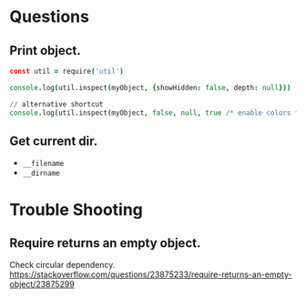 # Questions

## Print object.
```coffeescript
const util = require('util')

console.log(util.inspect(myObject, {showHidden: false, depth: null}))

// alternative shortcut
console.log(util.inspect(myObject, false, null, true /* enable colors */))
```

## Get current dir.
- `__filename`
- `__dirname`

# Trouble Shooting
## Require returns an empty object.
Check circular dependency.
https://stackoverflow.com/questions/23875233/require-returns-an-empty-object/23875299

